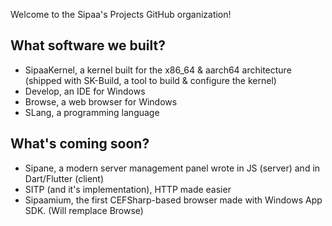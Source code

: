 Welcome to the Sipaa's Projects GitHub organization!

## What software we built?
* SipaaKernel, a kernel built for the x86_64 & aarch64 architecture (shipped with SK-Build, a tool to build & configure the kernel)
* Develop, an IDE for Windows
* Browse, a web browser for Windows
* SLang, a programming language

## What's coming soon?
* Sipane, a modern server management panel wrote in JS (server) and in Dart/Flutter (client)
* SITP (and it's implementation), HTTP made easier
* Sipaamium, the first CEFSharp-based browser made with Windows App SDK. (Will remplace Browse)
